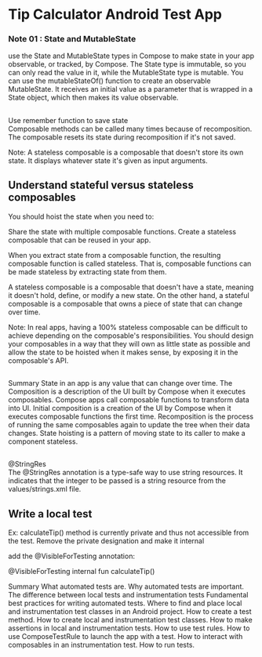 # Tip Calculator Android Test App

### Note 01 : State and MutableState 
use the State and MutableState types in Compose to make state in your app observable, or tracked, by Compose. 
The State type is immutable, so you can only read the value in it, while the MutableState type is mutable. 
You can use the mutableStateOf() function to create an observable MutableState. 
It receives an initial value as a parameter that is wrapped in a State object, which then makes its value observable.


##
Use remember function to save state  
Composable methods can be called many times because of recomposition. 
The composable resets its state during recomposition if it's not saved.


Note: A stateless composable is a composable ​​that doesn't store its own state. It displays whatever state it's given as input arguments.


## Understand stateful versus stateless composables
You should hoist the state when you need to:

Share the state with multiple composable functions.
Create a stateless composable that can be reused in your app.


When you extract state from a composable function, the resulting composable function is called stateless. That is, composable functions can be made stateless by extracting state from them.

A stateless composable is a composable that doesn't have a state, meaning it doesn't hold, define, or modify a new state. On the other hand, a stateful composable is a composable that owns a piece of state that can change over time.


Note: 
In real apps, having a 100% stateless composable can be difficult to achieve depending on the composable's responsibilities. 
You should design your composables in a way that they will own as little state as possible and allow the state to be hoisted when it makes sense, by exposing it in the composable's API.


##
Summary
State in an app is any value that can change over time.
The Composition is a description of the UI built by Compose when it executes composables. Compose apps call composable functions to transform data into UI.
Initial composition is a creation of the UI by Compose when it executes composable functions the first time.
Recomposition is the process of running the same composables again to update the tree when their data changes.
State hoisting is a pattern of moving state to its caller to make a component stateless.


##
@StringRes  
The @StringRes annotation is a type-safe way to use string resources. 
It indicates that the integer to be passed is a string resource from the values/strings.xml file.

##
## Write a local test
Ex: calculateTip() method is currently private and thus not accessible from the test. Remove the private designation and make it internal

add the @VisibleForTesting annotation:

@VisibleForTesting
internal fun calculateTip()

Summary
What automated tests are.
Why automated tests are important.
The difference between local tests and instrumentation tests
Fundamental best practices for writing automated tests.
Where to find and place local and instrumentation test classes in an Android project.
How to create a test method.
How to create local and instrumentation test classes.
How to make assertions in local and instrumentation tests.
How to use test rules.
How to use ComposeTestRule to launch the app with a test.
How to interact with composables in an instrumentation test.
How to run tests.





